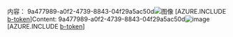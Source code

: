 <span data-ttu-id="e848d-101">内容： 9a477989-a0f2-4739-8843-04f29a5ac50d![图像](78747a7f-f93e-4044-b08a-b045a7626210.png)
[AZURE.INCLUDE [b-token](6930a0c6-8e00-45a5-b846-e9539756b033.md)]</span><span class="sxs-lookup"><span data-stu-id="e848d-101">Content: 9a477989-a0f2-4739-8843-04f29a5ac50d![image](78747a7f-f93e-4044-b08a-b045a7626210.png)
[AZURE.INCLUDE [b-token](6930a0c6-8e00-45a5-b846-e9539756b033.md)]</span></span>
